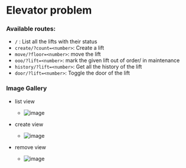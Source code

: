 # Elevator problem

### Available routes:

- `/` : List all the lifts with their status
- `create/?count=<number>`: Create a lift
- `move/?floor=<number>`: move the lift
- `ooo/?lift=<number>`: mark the given lift out of order/ in maintenance
- `history/?lift=<number>`: Get all the history of the lift
- `door/?lift=<number>`: Toggle the door of the lift

### Image Gallery
- list view
  - ![image](https://user-images.githubusercontent.com/57758447/221545753-66dab1d8-16b6-4ede-8858-9646a59c7e47.png)

- create view
  - ![image](https://user-images.githubusercontent.com/57758447/221545816-c5c703d8-3e2d-4dee-918d-7505d32bb26a.png)

- remove view
  - ![image](https://user-images.githubusercontent.com/57758447/221545857-2caa6bfd-d086-416c-bd21-2dc9b722186e.png)
